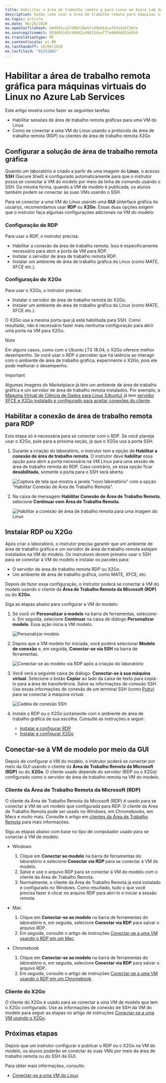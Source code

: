```yaml
---
title: Habilitar a área de trabalho remota g para Linux no Azure Lab Services | Microsoft Docs
description: Saiba como usar a área de trabalho remota para máquinas virtuais do Linux em um laboratório no Azure Lab Services.
ms.topic: article
ms.date: 06/26/2020
ms.openlocfilehash: b8db01ca57d90739a57cd9bbb3caf63ada5f26fe
ms.sourcegitcommit: 829d951d5c90442a38012daaf77e86046018e5b9
ms.translationtype: MT
ms.contentlocale: pt-BR
ms.lasthandoff: 10/09/2020
ms.locfileid: "91251602"
---
```

# <a name="enable-graphical-remote-desktop-for-linux-virtual-machines-in-azure-lab-services"></a>Habilitar a área de trabalho remota gráfica para máquinas virtuais do Linux no Azure Lab Services
Este artigo mostra como fazer as seguintes tarefas:

- Habilitar sessões de área de trabalho remota gráficas para uma VM do Linux
- Como se conectar a uma VM do Linux usando o protocolo de área de trabalho remota (RDP) ou clientes de área de trabalho remota X2Go

## <a name="set-up-graphical-remote-desktop-solution"></a>Configurar a solução de área de trabalho remota gráfica
Quando um laboratório é criado a partir de uma imagem do **Linux**, o acesso **SSH** (Secure Shell) é configurado automaticamente para que o instrutor possa se conectar à VM do modelo por meio da linha de comando usando o SSH.  Da mesma forma, quando a VM de modelo é publicada, os alunos também podem se conectar às suas VMs usando o SSH.

Para se conectar a uma VM do Linux usando uma **GUI** (interface gráfica do usuário), recomendamos usar **RDP** ou **X2Go**.  Essas duas opções exigem que o instrutor faça algumas configurações adicionais na VM do modelo:

### <a name="rdp-setup"></a>Configuração de RDP
Para usar o RDP, o instrutor precisa:
  - Habilitar a conexão de área de trabalho remota. Isso é especificamente necessário para abrir a porta da VM para RDP.
  - Instalar o servidor de área de trabalho remota RDP.
  - Instalar um ambiente de área de trabalho gráfica do Linux (como MATE, XFCE etc.).

### <a name="x2go-setup"></a>Configuração do X2Go
Para usar o X2Go, o instrutor precisa:
- Instalar o servidor de área de trabalho remota do X2Go.
- Instalar um ambiente de área de trabalho gráfica do Linux (como MATE, XFCE etc.).

O X2Go usa a mesma porta que já está habilitada para SSH.  Como resultado, não é necessário fazer mais nenhuma configuração para abrir uma porta na VM para X2Go.

> [!NOTE]
> Em alguns casos, como com o Ubuntu LTS 18.04, o X2Go oferece melhor desempenho.  Se você usar o RDP e perceber que há latência ao interagir com o ambiente de área de trabalho gráfica, experimente o X2Go, pois ele pode melhorar o desempenho.

> [!IMPORTANT]
>  Algumas imagens do Marketplace já têm um ambiente de área de trabalho gráfica e um servidor de área de trabalho remota instalados.  Por exemplo, a [Máquina Virtual de Ciência de Dados para Linux (Ubuntu)](https://azuremarketplace.microsoft.com/marketplace/apps/microsoft-dsvm.ubuntu-1804) já tem [servidor XFCE e X2Go instalado e configurado para aceitar conexões do cliente](https://docs.microsoft.com/azure/machine-learning/data-science-virtual-machine/dsvm-ubuntu-intro#x2go).

## <a name="enable-remote-desktop-connection-for-rdp"></a>Habilitar a conexão de área de trabalho remota para RDP

Esta etapa só é necessária para se conectar com o RDP.  Se você planeja usar o X2Go, pule para a próxima seção, já que o X2Go usa a porta SSH.

1.  Durante a criação do laboratório, o instrutor tem a opção de **Habilitar a conexão de área de trabalho remota**.  O instrutor deve **habilitar** essa opção para abrir a porta necessária na VM Linux para uma sessão de área de trabalho remota do RDP.  Caso contrário, se essa opção ficar **desabilitada**, somente a porta para o SSH será aberta.
  
    ![Captura de tela que mostra a janela "novo laboratório" com a opção "Habilitar Conexão de Área de Trabalho Remota".](./media/how-to-enable-remote-desktop-linux/enable-rdp-option.png)

2. Na caixa de mensagem **Habilitar Conexão de Área de Trabalho Remota**, selecione **Continuar com Área de Trabalho Remota**. 

    ![Habilitar a conexão de área de trabalho remota para uma imagem do Linux](./media/how-to-enable-remote-desktop-linux/enabling-remote-desktop-connection-dialog.png)

## <a name="install-rdp-or-x2go"></a>Instalar RDP ou X2Go

Após criar o laboratório, o instrutor precisa garantir que um ambiente de área de trabalho gráfica e um servidor de área de trabalho remota estejam instalados na VM do modelo.  Os instrutores devem primeiro usar o SSH para se conectar à VM do modelo e instalar os pacotes para:
- O servidor de área de trabalho remota RDP ou X2Go.
- Um ambiente de área de trabalho gráfica, como MATE, XFCE, etc.

Depois de fazer essa configuração, o instrutor poderá se conectar à VM do modelo usando o cliente da **Área de Trabalho Remota da Microsoft (RDP)** ou do **X2Go**.

Siga as etapas abaixo para configurar a VM do modelo:

1. Se você vir **Personalizar o modelo** na barra de ferramentas, selecione-o. Em seguida, selecione **Continuar** na caixa de diálogo **Personalizar modelo**. Essa ação inicia a VM modelo.  

    ![Personalizar modelo](./media/how-to-enable-remote-desktop-linux/customize-template.png)
1. Depois que a VM modelo for iniciada, você poderá selecionar **Modelo de conexão** e, em seguida, **Conectar-se via SSH** na barra de ferramentas. 

    ![Conectar-se ao modelo via RDP após a criação do laboratório](./media/how-to-enable-remote-desktop-linux/rdp-after-lab-creation.png) 
1. Você verá a seguinte caixa de diálogo: **Conectar-se à sua máquina virtual**. Selecione o botão **Copiar** ao lado da caixa de texto para copiá-lo para a área de transferência. Salve as informações de conexão SSH. Use essas informações de conexão de um terminal SSH (como [Putty](https://www.putty.org/)) para se conectar à máquina virtual.
 
    ![Cadeia de conexão SSH](./media/how-to-enable-remote-desktop-linux/ssh-connection-string.png)

4. Instale o RDP ou o X2Go juntamente com o ambiente de área de trabalho gráfica de sua escolha.  Consulte as instruções a seguir:
    - [Instalar e configurar RDP](https://docs.microsoft.com/azure/virtual-machines/linux/use-remote-desktop)
    - [Instalar e configurar X2Go](https://github.com/Azure/azure-devtestlab/tree/master/samples/ClassroomLabs/Scripts/X2GoRemoteDesktop)

## <a name="connect-to-the-template-vm-via-the-gui"></a>Conectar-se à VM de modelo por meio da GUI

Depois de configurar a VM do modelo, o instrutor poderá se conectar por meio da GUI usando o cliente da **Área de Trabalho Remota da Microsoft (RDP)** ou do **X2Go**.  O cliente usado depende do servidor (RDP ou o X2Go) configurado como o servidor de área de trabalho remota na VM do modelo.  

### <a name="microsoft-remote-desktop-rdp-client"></a>Cliente da Área de Trabalho Remota da Microsoft (RDP)

O cliente da Área de Trabalho Remota da Microsoft (RDP) é usado para se conectar à VM de um modelo que configurada para RDP.  O cliente da Área de Trabalho Remota pode ser usado no Windows, em Chromebooks, em Macs e muito mais.  Consulte o artigo em [clientes da Área de Trabalho Remota](https://docs.microsoft.com/windows-server/remote/remote-desktop-services/clients/remote-desktop-clients) para mais informações.

Siga as etapas abaixo com base no tipo de computador usado para se conectar à VM de modelo:

- Windows
  1. Clique em **Conectar ao modelo** na barra de ferramentas do laboratório e selecione **Conectar via RDP** para se conectar à VM do modelo. 
  1. Salve e use o arquivo RDP para se conectar à VM do modelo com o cliente da Área de Trabalho Remota. 
  1. Normalmente, o cliente da Área de Trabalho Remota já está instalado e configurado no Windows.  Como resultado, tudo o que você precisa fazer é clicar no arquivo RDP para abri-lo e iniciar a sessão remota.

- Mac
  1. Clique em **Conectar-se ao modelo** na barra de ferramentas do laboratório e, em seguida, selecione **Conectar via RDP** para salvar o arquivo RDP.  
  1. Em seguida, consulte o artigo de instruções [Conectar-se a uma VM usando o RDP em um Mac](connect-virtual-machine-mac-remote-desktop.md).

- Chromebook
  1. Clique em **Conectar-se ao modelo** na barra de ferramentas do laboratório e, em seguida, selecione **Conectar via RDP** para salvar o arquivo RDP.  
  1. Em seguida, consulte o artigo de instruções [Conectar-se a uma VM usando o RDP em um Chromebook](connect-virtual-machine-chromebook-remote-desktop.md).

### <a name="x2go-client"></a>Cliente do X2Go

O cliente do X2Go é usado para se conectar a uma VM de modelo que tem o X2Go configurado.  Use as informações de conexão de SSH da VM do modelo para seguir as etapas no artigo de instruções [Conectar-se a uma VM usando o X2Go](how-to-use-remote-desktop-linux-student.md#connect-to-the-student-vm-using-x2go).

## <a name="next-steps"></a>Próximas etapas
Depois que um instrutor configurar e publicar o RDP ou o X2Go na VM do modelo, os alunos poderão se conectar às suas VMs por meio da área de trabalho remota ou do SSH da GUI.

Para obter mais informações, consulte:
 - [Conectar-se a uma VM do Linux](how-to-use-remote-desktop-linux-student.md)
